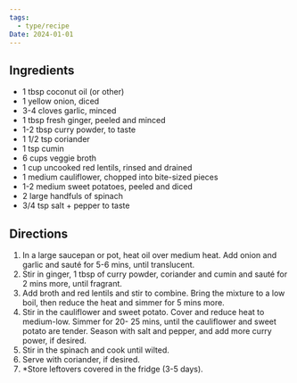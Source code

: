 ```yaml
---
tags:
  - type/recipe
Date: 2024-01-01
---
```


## Ingredients

- 1 tbsp coconut oil (or other)
- 1 yellow onion, diced
- 3-4 cloves garlic, minced
- 1 tbsp fresh ginger, peeled and minced
- 1-2 tbsp curry powder, to taste
- 1 1/2 tsp coriander
- 1 tsp cumin
- 6 cups veggie broth
- 1 cup uncooked red lentils, rinsed and drained
- 1 medium cauliflower, chopped into bite-sized pieces
- 1-2 medium sweet potatoes, peeled and diced
- 2 large handfuls of spinach
- 3/4 tsp salt + pepper to taste

## Directions

1. In a large saucepan or pot, heat oil over medium heat. Add onion and garlic and sauté for 5-6 mins, until translucent.
2. Stir in ginger, 1 tbsp of curry powder, coriander and cumin and sauté for 2 mins more, until fragrant.
3. Add broth and red lentils and stir to combine. Bring the mixture to a low boil, then reduce the heat and simmer for 5 mins more.
4. Stir in the cauliflower and sweet potato. Cover and reduce heat to medium-low. Simmer for 20- 25 mins, until the cauliflower and sweet potato are tender. Season with salt and pepper, and add more curry power, if desired.
5. Stir in the spinach and cook until wilted.
6. Serve with coriander, if desired.
7. *Store leftovers covered in the fridge (3-5 days).